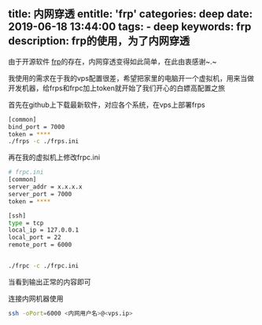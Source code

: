 title: 内网穿透
entitle: 'frp'
categories: deep
date: 2019-06-18 13:44:00
tags:
    - deep
keywords: frp
description: frp的使用，为了内网穿透
---
由于开源软件 [frp](https://github.com/fatedier/frp)的存在，内网穿透变得如此简单，在此由衷感谢~.~

我使用的需求在于我的vps配置很差，希望把家里的电脑开一个虚拟机，用来当做开发机器，给frps和frpc加上token就开始了我们开心的白嫖高配置之旅

首先在github上下载最新软件，对应各个系统，在vps上部署frps

```bash
[common]
bind_port = 7000
token = ****
./frps -c ./frps.ini
```

再在我的虚拟机上修改frpc.ini

```bash
# frpc.ini
[common]
server_addr = x.x.x.x
server_port = 7000
token = ****

[ssh]
type = tcp
local_ip = 127.0.0.1
local_port = 22
remote_port = 6000


./frpc -c ./frpc.ini
```

当看到输出正常的内容即可



连接内网机器使用

```bash
ssh -oPort=6000 <内网用户名>@<vps.ip>
```

